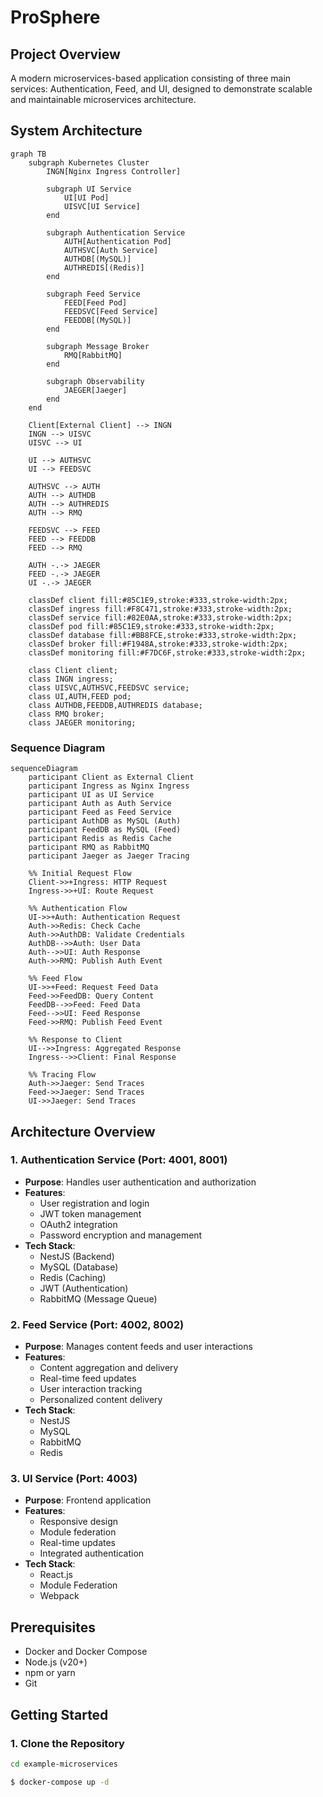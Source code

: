 # ProSphere

## Project Overview
A modern microservices-based application consisting of three main services: Authentication, Feed, and UI, designed to demonstrate scalable and maintainable microservices architecture.

## System Architecture
```mermaid
graph TB
    subgraph Kubernetes Cluster
        INGN[Nginx Ingress Controller]
        
        subgraph UI Service
            UI[UI Pod]
            UISVC[UI Service]
        end
        
        subgraph Authentication Service
            AUTH[Authentication Pod]
            AUTHSVC[Auth Service]
            AUTHDB[(MySQL)]
            AUTHREDIS[(Redis)]
        end
        
        subgraph Feed Service
            FEED[Feed Pod]
            FEEDSVC[Feed Service]
            FEEDDB[(MySQL)]
        end
        
        subgraph Message Broker
            RMQ[RabbitMQ]
        end
        
        subgraph Observability
            JAEGER[Jaeger]
        end
    end
    
    Client[External Client] --> INGN
    INGN --> UISVC
    UISVC --> UI
    
    UI --> AUTHSVC
    UI --> FEEDSVC
    
    AUTHSVC --> AUTH
    AUTH --> AUTHDB
    AUTH --> AUTHREDIS
    AUTH --> RMQ
    
    FEEDSVC --> FEED
    FEED --> FEEDDB
    FEED --> RMQ
    
    AUTH -.-> JAEGER
    FEED -.-> JAEGER
    UI -.-> JAEGER

    classDef client fill:#85C1E9,stroke:#333,stroke-width:2px;
    classDef ingress fill:#F8C471,stroke:#333,stroke-width:2px;
    classDef service fill:#82E0AA,stroke:#333,stroke-width:2px;
    classDef pod fill:#85C1E9,stroke:#333,stroke-width:2px;
    classDef database fill:#BB8FCE,stroke:#333,stroke-width:2px;
    classDef broker fill:#F1948A,stroke:#333,stroke-width:2px;
    classDef monitoring fill:#F7DC6F,stroke:#333,stroke-width:2px;
    
    class Client client;
    class INGN ingress;
    class UISVC,AUTHSVC,FEEDSVC service;
    class UI,AUTH,FEED pod;
    class AUTHDB,FEEDDB,AUTHREDIS database;
    class RMQ broker;
    class JAEGER monitoring;
```
### Sequence Diagram
```mermaid
sequenceDiagram
    participant Client as External Client
    participant Ingress as Nginx Ingress
    participant UI as UI Service
    participant Auth as Auth Service
    participant Feed as Feed Service
    participant AuthDB as MySQL (Auth)
    participant FeedDB as MySQL (Feed)
    participant Redis as Redis Cache
    participant RMQ as RabbitMQ
    participant Jaeger as Jaeger Tracing

    %% Initial Request Flow
    Client->>+Ingress: HTTP Request
    Ingress->>+UI: Route Request
    
    %% Authentication Flow
    UI->>+Auth: Authentication Request
    Auth->>Redis: Check Cache
    Auth->>AuthDB: Validate Credentials
    AuthDB-->>Auth: User Data
    Auth-->>UI: Auth Response
    Auth->>RMQ: Publish Auth Event
    
    %% Feed Flow
    UI->>+Feed: Request Feed Data
    Feed->>FeedDB: Query Content
    FeedDB-->>Feed: Feed Data
    Feed-->>UI: Feed Response
    Feed->>RMQ: Publish Feed Event
    
    %% Response to Client
    UI-->>Ingress: Aggregated Response
    Ingress-->>Client: Final Response
    
    %% Tracing Flow
    Auth->>Jaeger: Send Traces
    Feed->>Jaeger: Send Traces
    UI->>Jaeger: Send Traces
```
## Architecture Overview

### 1. Authentication Service (Port: 4001, 8001)
- **Purpose**: Handles user authentication and authorization
- **Features**:
  - User registration and login
  - JWT token management
  - OAuth2 integration
  - Password encryption and management
- **Tech Stack**:
  - NestJS (Backend)
  - MySQL (Database)
  - Redis (Caching)
  - JWT (Authentication)
  - RabbitMQ (Message Queue)

### 2. Feed Service (Port: 4002, 8002)
- **Purpose**: Manages content feeds and user interactions
- **Features**:
  - Content aggregation and delivery
  - Real-time feed updates
  - User interaction tracking
  - Personalized content delivery
- **Tech Stack**:
  - NestJS
  - MySQL
  - RabbitMQ
  - Redis

### 3. UI Service (Port: 4003)
- **Purpose**: Frontend application
- **Features**:
  - Responsive design
  - Module federation
  - Real-time updates
  - Integrated authentication
- **Tech Stack**:
  - React.js
  - Module Federation
  - Webpack

## Prerequisites
- Docker and Docker Compose
- Node.js (v20+)
- npm or yarn
- Git

## Getting Started

### 1. Clone the Repository
```bash
cd example-microservices
```

```bash
$ docker-compose up -d
```

